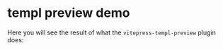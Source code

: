 # templ preview demo

Here you will see the result of what the `vitepress-templ-preview` plugin does:

<templ-demo src="hello-demo" data-title="Simple Templ Component" />
